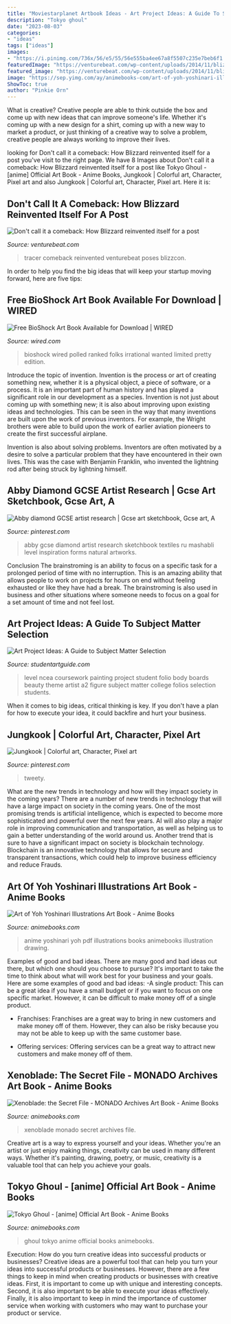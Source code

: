 ```yaml
---
title: "Moviestarplanet Artbook Ideas - Art Project Ideas: A Guide To Subject Matter Selection"
description: "Tokyo ghoul"
date: "2023-08-03"
categories:
- "ideas"
tags: ["ideas"]
images:
- "https://i.pinimg.com/736x/56/e5/55/56e555ba4ee67a8f5507c235e7beb6f1.jpg"
featuredImage: "https://venturebeat.com/wp-content/uploads/2014/11/blizzcon-2014_overwatch_tracer-concept-art.jpg?strip=all"
featured_image: "https://venturebeat.com/wp-content/uploads/2014/11/blizzcon-2014_overwatch_tracer-concept-art.jpg?strip=all"
image: "https://sep.yimg.com/ay/animebooks-com/art-of-yoh-yoshinari-illustrations-art-book-49.gif"
ShowToc: true
author: "Pinkie Orn"
---
```



What is creative?
Creative people are able to think outside the box and come up with new ideas that can improve someone's life. Whether it's coming up with a new design for a shirt, coming up with a new way to market a product, or just thinking of a creative way to solve a problem, creative people are always working to improve their lives.

	

		
looking for Don&#039;t call it a comeback: How Blizzard reinvented itself for a post you've visit to the right page. We have 8 Images about Don&#039;t call it a comeback: How Blizzard reinvented itself for a post like Tokyo Ghoul - [anime] Official Art Book - Anime Books, Jungkook | Colorful art, Character, Pixel art and also Jungkook | Colorful art, Character, Pixel art. Here it is:
		
    
## Don&#039;t Call It A Comeback: How Blizzard Reinvented Itself For A Post

<img loading=lazy src="https://venturebeat.com/wp-content/uploads/2014/11/blizzcon-2014_overwatch_tracer-concept-art.jpg?strip=all" onerror="this.onerror=null;this.src='https://tse3.mm.bing.net/th?id=OIP.1Euxa-vxp5XMgFN0xenDRAHaFj&amp;pid=15.1';" alt="Don&#039;t call it a comeback: How Blizzard reinvented itself for a post">

_Source: venturebeat.com_

>tracer comeback reinvented venturebeat poses blizzcon. 

	

In order to help you find the big ideas that will keep your startup moving forward, here are five tips: 

    
## Free BioShock Art Book Available For Download | WIRED

<img loading=lazy src="http://wired.com/images_blogs/photos/uncategorized/2007/08/14/bioshockartbook.jpg" onerror="this.onerror=null;this.src='https://tse1.mm.bing.net/th?id=OIP.qLGblxSNEi8D5h9QLFPeDAHaJU&amp;pid=15.1';" alt="Free BioShock Art Book Available for Download | WIRED">

_Source: wired.com_

>bioshock wired polled ranked folks irrational wanted limited pretty edition. 

	

Introduce the topic of invention.
Invention is the process or art of creating something new, whether it is a physical object, a piece of software, or a process. It is an important part of human history and has played a significant role in our development as a species.
Invention is not just about coming up with something new; it is also about improving upon existing ideas and technologies. This can be seen in the way that many inventions are built upon the work of previous inventors. For example, the Wright brothers were able to build upon the work of earlier aviation pioneers to create the first successful airplane.

Invention is also about solving problems. Inventors are often motivated by a desire to solve a particular problem that they have encountered in their own lives. This was the case with Benjamin Franklin, who invented the lightning rod after being struck by lightning himself.

    
## Abby Diamond GCSE Artist Research | Gcse Art Sketchbook, Gcse Art, A

<img loading=lazy src="https://i.pinimg.com/736x/90/12/ec/9012ecf2ba8af75841b9c2154f3fd46e.jpg" onerror="this.onerror=null;this.src='https://tse1.mm.bing.net/th?id=OIP.BJ75h7bNL68fkPrQcOHgvgHaJ3&amp;pid=15.1';" alt="Abby diamond GCSE artist research | Gcse art sketchbook, Gcse art, A">

_Source: pinterest.com_

>abby gcse diamond artist research sketchbook textiles ru mashabli level inspiration forms natural artworks. 

	

Conclusion
The brainstroming is an ability to focus on a specific task for a prolonged period of time with no interruption. This is an amazing ability that allows people to work on projects for hours on end without feeling exhausted or like they have had a break. The brainstroming is also used in business and other situations where someone needs to focus on a goal for a set amount of time and not feel lost.

    
## Art Project Ideas: A Guide To Subject Matter Selection

<img loading=lazy src="https://www.studentartguide.com/wp-content/uploads/2015/02/NCEA-3-painting-board.jpg" onerror="this.onerror=null;this.src='https://tse4.mm.bing.net/th?id=OIP.88t3YVGgEoZxalStU6cTrgHaDg&amp;pid=15.1';" alt="Art Project Ideas: A Guide to Subject Matter Selection">

_Source: studentartguide.com_

>level ncea coursework painting project student folio body boards beauty theme artist a2 figure subject matter college folios selection students. 

	

When it comes to big ideas, critical thinking is key. If you don't have a plan for how to execute your idea, it could backfire and hurt your business.

    
## Jungkook | Colorful Art, Character, Pixel Art

<img loading=lazy src="https://i.pinimg.com/736x/56/e5/55/56e555ba4ee67a8f5507c235e7beb6f1.jpg" onerror="this.onerror=null;this.src='https://tse4.mm.bing.net/th?id=OIP.q2BTZgeC0P6K0DNgyeKNpwHaH2&amp;pid=15.1';" alt="Jungkook | Colorful art, Character, Pixel art">

_Source: pinterest.com_

>tweety. 

	

What are the new trends in technology and how will they impact society in the coming years?
There are a number of new trends in technology that will have a large impact on society in the coming years. One of the most promising trends is artificial intelligence, which is expected to become more sophisticated and powerful over the next few years. AI will also play a major role in improving communication and transportation, as well as helping us to gain a better understanding of the world around us. Another trend that is sure to have a significant impact on society is blockchain technology. Blockchain is an innovative technology that allows for secure and transparent transactions, which could help to improve business efficiency and reduce Frauds.

    
## Art Of Yoh Yoshinari Illustrations Art Book - Anime Books

<img loading=lazy src="https://sep.yimg.com/ay/animebooks-com/art-of-yoh-yoshinari-illustrations-art-book-49.gif" onerror="this.onerror=null;this.src='https://tse2.mm.bing.net/th?id=OIP.Ew32Qh6xZVvuLLpR0GymNQHaFQ&amp;pid=15.1';" alt="Art of Yoh Yoshinari Illustrations Art Book - Anime Books">

_Source: animebooks.com_

>anime yoshinari yoh pdf illustrations books animebooks illustration drawing. 

	

Examples of good and bad ideas.
There are many good and bad ideas out there, but which one should you choose to pursue? It's important to take the time to think about what will work best for your business and your goals. Here are some examples of good and bad ideas: 
-A single product: This can be a great idea if you have a small budget or if you want to focus on one specific market. However, it can be difficult to make money off of a single product.

- Franchises: Franchises are a great way to bring in new customers and make money off of them. However, they can also be risky because you may not be able to keep up with the same customer base.

- Offering services: Offering services can be a great way to attract new customers and make money off of them.

    
## Xenoblade: The Secret File - MONADO Archives Art Book - Anime Books

<img loading=lazy src="https://sep.yimg.com/ca/I/animebooks-com_2271_1664177588.jpg" onerror="this.onerror=null;this.src='https://tse4.mm.bing.net/th?id=OIP.fGVNM2DAtKH16_BE3D-f-wHaGB&amp;pid=15.1';" alt="Xenoblade: the Secret File - MONADO Archives Art Book - Anime Books">

_Source: animebooks.com_

>xenoblade monado secret archives file. 

	

Creative art is a way to express yourself and your ideas. Whether you're an artist or just enjoy making things, creativity can be used in many different ways. Whether it's painting, drawing, poetry, or music, creativity is a valuable tool that can help you achieve your goals.

    
## Tokyo Ghoul - [anime] Official Art Book - Anime Books

<img loading=lazy src="https://sep.yimg.com/ay/animebooks-com/tokyo-ghoul-anime-art-book-8.gif" onerror="this.onerror=null;this.src='https://tse3.mm.bing.net/th?id=OIP.HxsuplOc-ZKyoFqpWwmlWwHaKH&amp;pid=15.1';" alt="Tokyo Ghoul - [anime] Official Art Book - Anime Books">

_Source: animebooks.com_

>ghoul tokyo anime official books animebooks. 

	

Execution: How do you turn creative ideas into successful products or businesses?
Creative ideas are a powerful tool that can help you turn your ideas into successful products or businesses. However, there are a few things to keep in mind when creating products or businesses with creative ideas. First, it is important to come up with unique and interesting concepts. Second, it is also important to be able to execute your ideas effectively. Finally, it is also important to keep in mind the importance of customer service when working with customers who may want to purchase your product or service.


